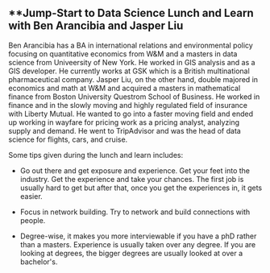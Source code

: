 ## **Jump-Start to Data Science Lunch and Learn with Ben Arancibia and Jasper Liu

Ben Arancibia has a BA in international relations and environmental policy focusing on quantitative economics from W&M and a masters in data science from Univeersity of New York. He worked in GIS analysis and as a GIS developer. He currently works at GSK which is a British multinational pharmaceutical company. Jasper Liu, on the other hand, double majored in economics and math at W&M and acquired a masters in mathematical finance from Boston University Questrom School of Business. He worked in finance and in the slowly moving and highly regulated field of insurance with Liberty Mutual. He wanted to go into a faster moving field and ended up working in wayfare for pricing work as a pricing analyst, analyzing supply and demand. He went to TripAdvisor  and was the head of data science for flights, cars, and cruise.

Some tips given during the lunch and learn includes:

- Go out there and get exposure and experience. Get your feet into the industry. Get the experience and take your chances. The first job is usually hard to get but after that, once you get the experiences in, it gets easier.

- Focus in network building. Try to network and build connections with people.

- Degree-wise, it makes you more interviewable if you have a phD rather than a masters. Experience is usually taken over any degree. If you are looking at degrees, the bigger degrees are usually looked at over a bachelor's.
